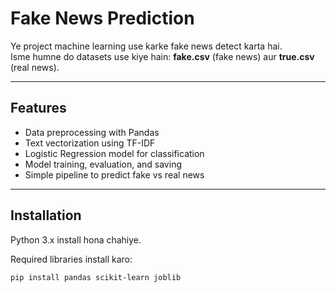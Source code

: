 # Fake News Prediction

Ye project machine learning use karke fake news detect karta hai.  
Isme humne do datasets use kiye hain: **fake.csv** (fake news) aur **true.csv** (real news).  

---

## Features

- Data preprocessing with Pandas
- Text vectorization using TF-IDF
- Logistic Regression model for classification
- Model training, evaluation, and saving
- Simple pipeline to predict fake vs real news

---

## Installation

Python 3.x install hona chahiye.

Required libraries install karo:

```bash
pip install pandas scikit-learn joblib
